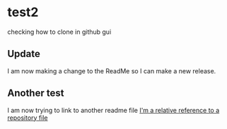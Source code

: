 # test2
checking how to clone in github gui

## Update
I am now making a change to the ReadMe so I can make a new release.

## Another test
I am now trying to link to another readme file
[I'm a relative reference to a repository file](../blob/master/secondReadme.md)